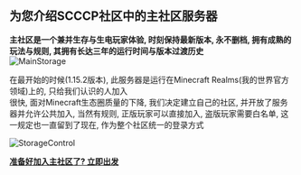 ## 为您介绍SCCCP社区中的主社区服务器 

**主社区是一个兼并生存与生电玩家体验, 时刻保持最新版本, 永不删档, 拥有成熟的玩法与规则, 其拥有长达三年的运行时间与版本过渡历史**  
![MainStorage](https://s1.ax1x.com/2022/11/07/xv6ZgU.png)
<!-- ![home](https://s4.ax1x.com/2022/02/01/HFCJgS.jpg) -->
在最开始的时候(1.15.2版本), 此服务器是运行在Minecraft Realms(我的世界官方领域)上的, 只给我们认识的人加入  
很快, 面对Minecraft生态圈质量的下降, 我们决定建立自己的社区, 并开放了服务器并允许公共加入, 当然有规则, 正版玩家可以直接加入, 盗版玩家需要白名单, 这一规定也一直留到了现在, 作为整个社区统一的登录方式  
<!-- ![ender](https://s4.ax1x.com/2022/02/01/HFCuBd.jpg) -->
![StorageControl](https://s1.ax1x.com/2022/11/07/xv614x.png)

[**准备好加入主社区了? 立即出发**](guide)  
